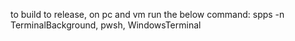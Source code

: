 ﻿to build to release, on pc and vm run the below command:
spps -n TerminalBackground, pwsh, WindowsTerminal